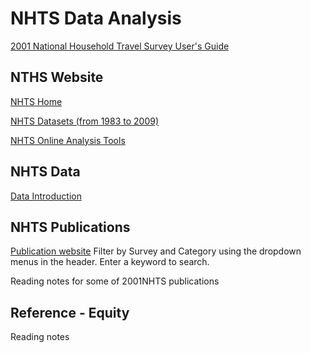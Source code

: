 # NHTS Data Analysis

[2001 National Household Travel Survey User's Guide](https://github.com/13978386611/NHTS/blob/main/2001NHTS%20UsersGuide.pdf)

## NTHS Website

[NHTS Home](https://nhts.ornl.gov/)

[NHTS Datasets (from 1983 to 2009)](https://nhts.ornl.gov/download.shtml)

[NHTS Online Analysis Tools](https://nhts.ornl.gov/tools.shtml)

## NHTS Data

[Data Introduction](https://github.com/wenxinL/Data-analysis/blob/main/intro.ipynb)

## NHTS Publications

[Publication website](https://nhts.ornl.gov/publications)  Filter by Survey and Category using the dropdown menus in the header. Enter a keyword to search.

Reading notes for some of 2001NHTS publications

## Reference - Equity

Reading notes
